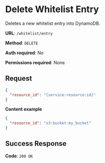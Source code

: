 # Delete Whitelist Entry

Deletes a new whitelist entry into DynamoDB.

**URL**: `/whitelist/entry`

**Method**: `DELETE`

**Auth required**: No

**Permissions required**: None

## Request

```json
{
  "resource_id": "[service:resource:id]"
}
```

**Content example**

```json
{
  "resource_id": "s3:bucket:my_bucket"
}
```

## Success Response

**Code**: `200 OK`

